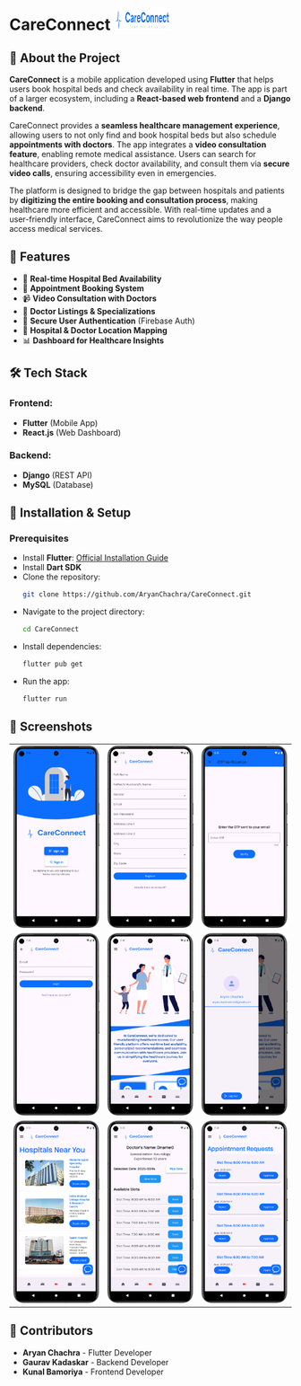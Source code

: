 # CareConnect <img src="assets/images/CareConnect.png" width="100" height="40">

## 📌 About the Project
**CareConnect** is a mobile application developed using **Flutter** that helps users book hospital beds and check availability in real time. The app is part of a larger ecosystem, including a **React-based web frontend** and a **Django backend**.

CareConnect provides a **seamless healthcare management experience**, allowing users to not only find and book hospital beds but also schedule **appointments with doctors**. The app integrates a **video consultation feature**, enabling remote medical assistance. Users can search for healthcare providers, check doctor availability, and consult them via **secure video calls**, ensuring accessibility even in emergencies.

The platform is designed to bridge the gap between hospitals and patients by **digitizing the entire booking and consultation process**, making healthcare more efficient and accessible. With real-time updates and a user-friendly interface, CareConnect aims to revolutionize the way people access medical services.

## 🚀 Features
- 🏥 **Real-time Hospital Bed Availability**
- 📅 **Appointment Booking System**
- 📹 **Video Consultation with Doctors**
- 🔎 **Doctor Listings & Specializations**
- 🔐 **Secure User Authentication** (Firebase Auth)
- 📍 **Hospital & Doctor Location Mapping**
- 📊 **Dashboard for Healthcare Insights**

## 🛠️ Tech Stack
### **Frontend:**
- **Flutter** (Mobile App)
- **React.js** (Web Dashboard)

### **Backend:**
- **Django** (REST API)
- **MySQL** (Database)

## 📲 Installation & Setup
### **Prerequisites**
- Install **Flutter**: [Official Installation Guide](https://flutter.dev/docs/get-started/install)
- Install **Dart SDK**
- Clone the repository:
  ```sh
  git clone https://github.com/AryanChachra/CareConnect.git
  ```
- Navigate to the project directory:
  ```sh
  cd CareConnect
  ```
- Install dependencies:
  ```sh
  flutter pub get
  ```
- Run the app:
  ```sh
  flutter run
  ```

## 📸 Screenshots
<table>
  <tr>
    <td><img src="assets/screenshots/landing_page.png" alt="Landing Page" width="250"/></td>
    <td><img src="assets/screenshots/sign_up.png" alt="Sign Up Page" width="250"/></td>
    <td><img src="assets/screenshots/email_verification.png" alt="Email Verification Page" width="250"/></td>
  </tr>
  <tr>
    <td><img src="assets/screenshots/sign_in.png" alt="Sign In Page" width="250"/></td>
    <td><img src="assets/screenshots/home_page.png" alt="Home Screen" width="250"/></td>
    <td><img src="assets/screenshots/drawer.png" alt="Page Drawer" width="250"/></td>
  </tr>
  <tr>
    <td><img src="assets/screenshots/hospital_details.png" alt="Hospital List Page" width="250"/></td>
    <td><img src="assets/screenshots/appointment_booking.png" alt="Appointment Page" width="250"/></td>
    <td><img src="assets/screenshots/doctor_dashboard.png" alt="Doctor Dashboard Page" width="250"/></td>
  </tr>
</table>



## 🎯 Contributors
- **Aryan Chachra** - Flutter Developer
- **Gaurav Kadaskar** - Backend Developer
- **Kunal Bamoriya** - Frontend Developer  

